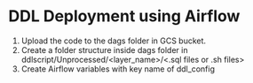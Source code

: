 # DDL Deployment using Airflow

1. Upload the code to the dags folder in GCS bucket. 
2. Create a folder structure inside dags folder in ddlscript/Unprocessed/<layer_name>/<.sql files or .sh files>
3. Create Airflow variables with key name of ddl_config